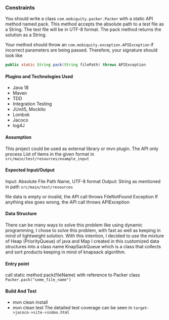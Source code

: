 ### Constraints

You should write a class `com.mobiquity.packer.Packer` with a static API method named pack. This method accepts the absolute path to a test file as a String. The test file will be in UTF-8 format. The pack method returns the solution as a String.

Your method should throw an `com.mobiquity.exception.APIException` if incorrect parameters are being passed.  Therefore, your signature should look like 

```java
public static String pack(String filePath) throws APIException
```

#### Plugins and Technologies Used
- Java 18
- Maven
- TDD
- Integration Testing
- JUnit5, Mockito
- Lombok
- Jacoco
- log4J

#### Assumption
This project could be used as external library or mvn plugin.
The API only process List of items in the given format in `src/main/test/resources/example_input`

#### Expected Input/Output
Input: Absolute File Path Name, UTF-8 format
Output: String as mentioned in  path `src/main/test/resources`

file data is empty or invalid, the API call throws FileNotFound Exception
If anything else goes wrong, the API call throws APIException

#### Data Structure
There can be many ways to solve this problem like using dynamic programming,
I chose to solve this problem, with fast as well as keeping in mind of lightweight solution. 
With this intention, I decided to use the mixture of Heap (PriorityQueue) of java and Map I created in this customized data structures into a class name KnapSackQueue which is a class that collects and sort products keeping in mind of knapsack algorithm.

#### Entry point
call static method pack(fileName) with reference to Packer class
`Packer.pack("some_file_name")`

#### Build And Test
- mvn clean install
- mvn clean test
  The detailed test coverage can be seen in `target->jacoco->site->index.html`